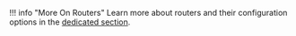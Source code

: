 !!! info "More On Routers"
    Learn more about routers and their configuration options in the [dedicated section](../routing/routers.md).